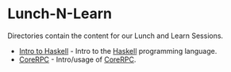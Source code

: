 # Lunch-N-Learn

Directories contain the content for our Lunch and Learn Sessions.

- [Intro to Haskell](/haskell/) - Intro to the [Haskell](https://www.haskell.org/) programming language.
- [CoreRPC](/core-rpc/) - Intro/usage of [CoreRPC](https://github.com/fanquake/CoreRPC).